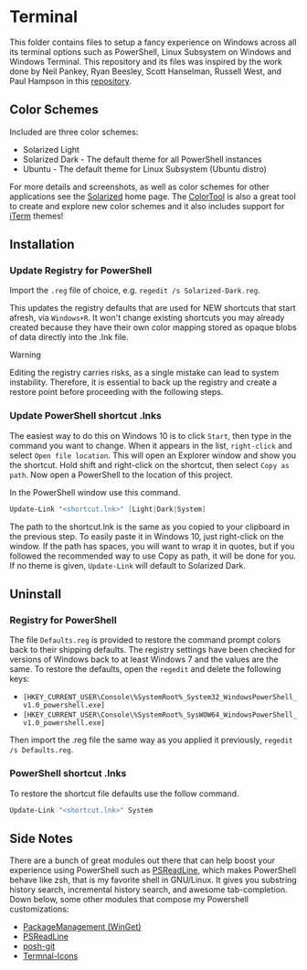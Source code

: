 # Terminal

This folder contains files to setup a fancy experience on Windows across all its terminal options such as PowerShell, Linux Subsystem on Windows and Windows Terminal. This repository and its files was inspired by the work done by Neil Pankey, Ryan Beesley, Scott Hanselman, Russell West, and Paul Hampson in this [repository](https://github.com/neilpa/cmd-colors-solarized).

## Color Schemes

Included are three color schemes:

* Solarized Light
* Solarized Dark - The default theme for all PowerShell instances
* Ubuntu - The default theme for Linux Subsystem (Ubuntu distro)

For more details and screenshots, as well as color schemes for other applications see the [Solarized](https://ethanschoonover.com/solarized) home page. The [ColorTool](https://github.com/Microsoft/Terminal/tree/master/src/tools/ColorTool) is also a great tool to create and explore new color schemes and it also  includes support for [iTerm](https://github.com/mbadolato/iTerm2-Color-Schemes) themes!

## Installation

### Update Registry for PowerShell

Import the `.reg` file of choice, e.g. `regedit /s Solarized-Dark.reg`.

This updates the registry defaults that are used for NEW shortcuts that start afresh, via `Windows+R`. It won't change existing shortcuts you may already created because they have their own color mapping stored as opaque blobs of data directly into the .lnk file.

>[!WARNING]
> Editing the registry carries risks, as a single mistake can lead to system instability. Therefore, it is essential to back up the registry and create a restore point before proceeding with the following steps.

### Update PowerShell shortcut .lnks

The easiest way to do this on Windows 10 is to click `Start`, then type in the command you want to change. When it appears in the list, `right-click` and select `Open file location`. This will open an Explorer window and show you the shortcut. Hold shift and right-click on the shortcut, then select `Copy as path`. Now open a PowerShell to the location of this project.

In the PowerShell window use this command.

```PowerShell
Update-Link "<shortcut.lnk>" [Light|Dark|System]
```

The path to the shortcut.lnk is the same as you copied to your clipboard in the previous step. To easily paste it in Windows 10, just right-click on the window. If the path has spaces, you will want to wrap it in quotes, but if you followed the recommended way to use Copy as path, it will be done for you. If no theme is given, `Update-Link` will default to Solarized Dark.

## Uninstall

### Registry for PowerShell

The file `Defaults.reg` is provided to restore the command prompt colors back to their shipping defaults. The registry settings have been checked for versions of Windows back to at least Windows 7 and the values are the same. To restore the defaults, open the `regedit` and delete the following keys:

* `[HKEY_CURRENT_USER\Console\%SystemRoot%_System32_WindowsPowerShell_v1.0_powershell.exe]`
* `[HKEY_CURRENT_USER\Console\%SystemRoot%_SysWOW64_WindowsPowerShell_v1.0_powershell.exe]`

Then import the .reg file the same way as you applied it previously, `regedit /s Defaults.reg`.

### PowerShell shortcut .lnks

To restore the shortcut file defaults use the follow command.

```PowerShell
Update-Link "<shortcut.lnk>" System
```

## Side Notes

There are a bunch of great modules out there that can help boost your experience using PowerShell such as [PSReadLine](https://github.com/PowerShell/PSReadLine), which makes PowerShell behave like zsh, that is my favorite shell in GNU/Linux. It gives you substring history search, incremental history search, and awesome tab-completion. Down below, some other modules that compose my Powershell customizations:

* [PackageManagement (WinGet)](https://github.com/microsoft/winget-cli)
* [PSReadLine](https://github.com/PowerShell/PSReadLine)
* [posh-git](https://github.com/dahlbyk/posh-git)
* [Termnal-Icons](https://github.com/devblackops/Terminal-Icons)
